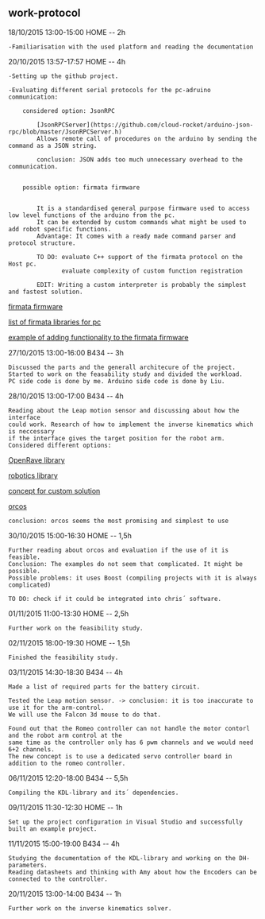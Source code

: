 work-protocol
--------------------------------------------------------------------------------

18/10/2015 13:00-15:00 HOME -- 2h

	-Familiarisation with the used platform and reading the documentation

20/10/2015 13:57-17:57 HOME -- 4h

	-Setting up the github project.

	-Evaluating different serial protocols for the pc-adruino communication:

		considered option: JsonRPC 

			[JsonRPCServer](https://github.com/cloud-rocket/arduino-json-rpc/blob/master/JsonRPCServer.h)
			Allows remote call of procedures on the arduino by sending the command as a JSON string.
			
			conclusion: JSON adds too much unnecessary overhead to the communication.
	

		possible option: firmata firmware 

			
			It is a standardised general purpose firmware used to access low level functions of the arduino from the pc. 
			It can be extended by custom commands what might be used to add robot specific functions.
			Advantage: It comes with a ready made command parser and protocol structure.
			
			TO DO: evaluate C++ support of the firmata protocol on the Host pc.
				   evaluate complexity of custom function registration
				   
			EDIT: Writing a custom interpreter is probably the simplest and fastest solution.
			
[firmata firmware](https://github.com/firmata/arduino)

[list of firmata libraries for pc](http://www.firmata.org/wiki/Download)

[example of adding functionality to the firmata firmware](http://www.instructables.com/id/Going-Beyond-StandardFirmata-Adding-New-Device-Sup/step5/Adding-STEPPERDATA-Subcommands-to-Both-the-Client-/)

27/10/2015 13:00-16:00 B434  -- 3h
			
	Discussed the parts and the generall architecure of the project. 
	Started to work on the feasability study and divided the workload.
	PC side code is done by me. Arduino side code is done by Liu.

28/10/2015 13:00-17:00 B434 -- 4h	

	Reading about the Leap motion sensor and discussing about how the interface
	could work. Research of how to implement the inverse kinematics which is neccessary
	if the interface gives the target position for the robot arm.
	Considered different options:
	
[OpenRave library](http://openrave.org/docs/latest_stable/)
	
[robotics library](http://www.roboticslibrary.org/api)
	
[concept for custom solution](http://freespace.virgin.net/hugo.elias/models/m_ik2.htm)
	
[orcos](http://www.orocos.org/)
	
	conclusion: orcos seems the most promising and simplest to use
	
30/10/2015 15:00-16:30 HOME -- 1,5h

	Further reading about orcos and evaluation if the use of it is feasible.
	Conclusion: The examples do not seem that complicated. It might be possible.
	Possible problems: it uses Boost (compiling projects with it is always complicated)
	
	TO DO: check if it could be integrated into chris´ software.
			   

01/11/2015 11:00-13:30 HOME -- 2,5h

	Further work on the feasibility study.
	
02/11/2015 18:00-19:30 HOME -- 1,5h

	Finished the feasibility study.

03/11/2015 14:30-18:30 B434 -- 4h

	Made a list of required parts for the battery circuit.
	
	Tested the Leap motion sensor. -> conclusion: it is too inaccurate to use it for the arm-control.
	We will use the Falcon 3d mouse to do that.
	
	Found out that the Romeo controller can not handle the motor contorl and the robot arm control at the
	same time as the controller only has 6 pwm channels and we would need 6+2 channels.
	The new concept is to use a dedicated servo controller board in addition to the romeo controller.
	
06/11/2015 12:20-18:00 B434 -- 5,5h

	Compiling the KDL-library and its´ dependencies.
	
09/11/2015 11:30-12:30 HOME -- 1h

	Set up the project configuration in Visual Studio and successfully built an example project.
	
11/11/2015 15:00-19:00 B434 -- 4h

	Studying the documentation of the KDL-library and working on the DH-parameters.
	Reading datasheets and thinking with Amy about how the Encoders can be connected to the controller.
	
20/11/2015 13:00-14:00 B434 -- 1h

	Further work on the inverse kinematics solver.
